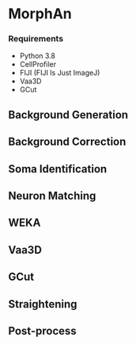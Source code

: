 # MorphAn

### Requirements
  * Python 3.8
  * CellProfiler
  * FIJI (FIJI Is Just ImageJ)
  * Vaa3D
  * GCut

## Background Generation

## Background Correction

## Soma Identification

## Neuron Matching

## WEKA

## Vaa3D

## GCut

## Straightening

## Post-process
